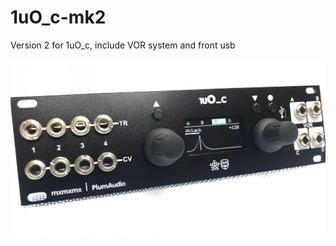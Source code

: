 # 1uO_c-mk2
Version 2 for 1uO_c, include VOR system and front usb

![Alt text](1UO_C-MK2.jpeg "1uO_c")
